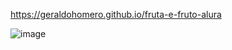 
https://geraldohomero.github.io/fruta-e-fruto-alura

![image](https://user-images.githubusercontent.com/70844369/195988480-ae041441-4099-44f9-978f-72c50a326a44.png#vitrinedev)

